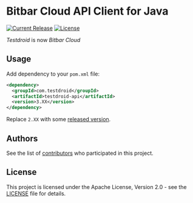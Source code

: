 # Bitbar Cloud API Client for Java

[![Current Release](https://img.shields.io/github/release/bitbar/testdroid-api.svg)](releases)
[![License](https://img.shields.io/github/license/bitbar/testdroid-api.svg)](LICENSE.md)

_Testdroid_ is now _Bitbar Cloud_

## Usage

Add dependency to your `pom.xml` file:

```xml
<dependency>
  <groupId>com.testdroid</groupId>
  <artifactId>testdroid-api</artifactId>
  <version>3.XX</version>
</dependency>
```

Replace `2.XX` with some [released version](https://github.com/bitbar/testdroid-api/releases).

## Authors

See the list of [contributors](https://github.com/bitbar/testdroid-api/contributors) who participated in this project.


## License

This project is licensed under the Apache License, Version 2.0 - see the [LICENSE](LICENSE) file for details.
